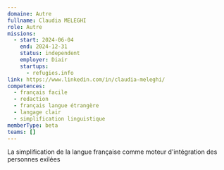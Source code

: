 ```yaml
---
domaine: Autre
fullname: Claudia MELEGHI
role: Autre
missions:
  - start: 2024-06-04
    end: 2024-12-31
    status: independent
    employer: Diair
    startups:
      - refugies.info
link: https://www.linkedin.com/in/claudia-meleghi/
competences:
  - français facile
  - redaction
  - français langue étrangère
  - langage clair
  - simplification linguistique
memberType: beta
teams: []
---
```

La simplification de la langue française comme moteur d'intégration des personnes exilées
